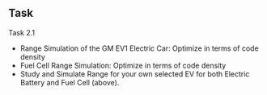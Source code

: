 ## Task

Task 2.1
- Range Simulation of the GM EV1 Electric Car: Optimize in terms of code density
- Fuel Cell Range Simulation: Optimize in terms of code density
- Study and Simulate Range for your own selected EV for both Electric Battery and Fuel Cell (above).
